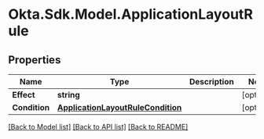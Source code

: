 # Okta.Sdk.Model.ApplicationLayoutRule

## Properties

Name | Type | Description | Notes
------------ | ------------- | ------------- | -------------
**Effect** | **string** |  | [optional] 
**Condition** | [**ApplicationLayoutRuleCondition**](ApplicationLayoutRuleCondition.md) |  | [optional] 

[[Back to Model list]](../README.md#documentation-for-models) [[Back to API list]](../README.md#documentation-for-api-endpoints) [[Back to README]](../README.md)

